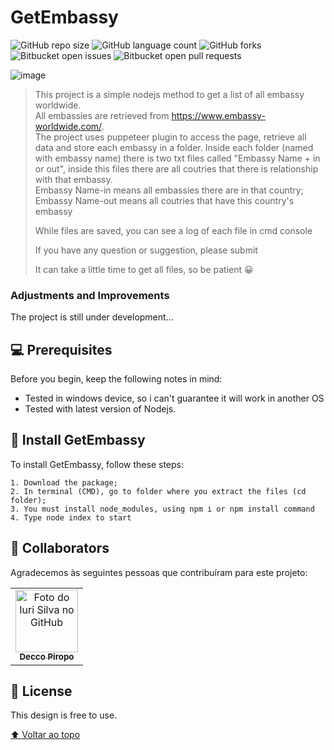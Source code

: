 # GetEmbassy

<!---Esses são exemplos. Veja https://shields.io para outras pessoas ou para personalizar este conjunto de escudos. Você pode querer incluir dependências, status do projeto e informações de licença aqui--->

![GitHub repo size](https://img.shields.io/github/repo-size/iuricode/README-template?style=for-the-badge)
![GitHub language count](https://img.shields.io/github/languages/count/iuricode/README-template?style=for-the-badge)
![GitHub forks](https://img.shields.io/github/forks/iuricode/README-template?style=for-the-badge)
![Bitbucket open issues](https://img.shields.io/bitbucket/issues/iuricode/README-template?style=for-the-badge)
![Bitbucket open pull requests](https://img.shields.io/bitbucket/pr-raw/iuricode/README-template?style=for-the-badge)

![image](https://user-images.githubusercontent.com/110497491/218152604-f482a768-2b93-46a2-8a10-914e9578db23.png)


> This project is a simple nodejs method to get a list of all embassy worldwide. <br>
> All embassies are retrieved from https://www.embassy-worldwide.com/. <br>
> The project uses puppeteer plugin to access the page, retrieve all data and store each embassy in a folder. Inside each folder (named with embassy name) there is two txt files called "Embassy Name + in or out", inside this files there are all coutries that there is relationship with that embassy.<br>
> Embassy Name-in means all embassies there are in that country;<br>
>Embassy Name-out means all coutries that have this country's embassy<br>
>
> While files are saved, you can see a log of each file in cmd console
> 
>
> If you have any question or suggestion, please submit
>
> It can take a little time to get all files, so be patient 😀

### Adjustments and Improvements

The project is still under development...

## 💻 Prerequisites

Before you begin, keep the following notes in mind:
<!---Estes são apenas requisitos de exemplo. Adicionar, duplicar ou remover conforme necessário--->
* Tested in windows device, so i can't guarantee it will work in another OS
* Tested with latest version of Nodejs.

## 🚀 Install GetEmbassy

To install GetEmbassy, follow these steps:

```
1. Download the package;
2. In terminal (CMD), go to folder where you extract the files (cd folder);
3. You must install node_modules, using npm i or npm install command
4. Type node index to start 
```
## 🤝 Collaborators

Agradecemos às seguintes pessoas que contribuíram para este projeto:

<table>
  <tr>
    <td align="center">
      <a href="#">
        <img src="https://avatars.githubusercontent.com/u/110497491?s=100&v=44" width="100px;" alt="Foto do Iuri Silva no GitHub"/><br>
        <sub>
          <b>Decco Piropo</b>
        </sub>
      </a>
    </td>    
  </tr>
</table>

## 📝 License

This design is free to use.

[⬆ Voltar ao topo](#readme)<br>
